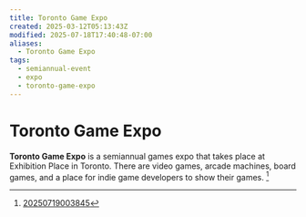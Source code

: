 ```yaml
---
title: Toronto Game Expo
created: 2025-03-12T05:13:43Z
modified: 2025-07-18T17:40:48-07:00
aliases:
  - Toronto Game Expo
tags:
  - semiannual-event
  - expo
  - toronto-game-expo
---
```


# Toronto Game Expo

**Toronto Game Expo** is a semiannual games expo that takes place at Exhibition Place in Toronto. There are video games, arcade machines, board games, and a place for indie game developers to show their games. [^1]

[^1]: [20250719003845](../entries/20250719003845.md)
